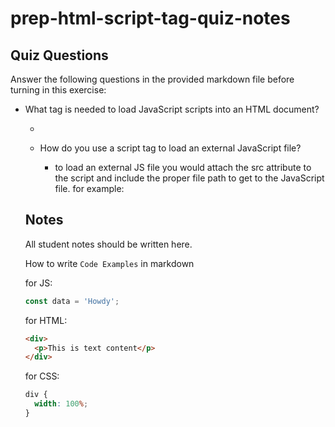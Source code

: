 # prep-html-script-tag-quiz-notes

## Quiz Questions

Answer the following questions in the provided markdown file before turning in this exercise:

- What tag is needed to load JavaScript scripts into an HTML document?

  - <script>

- How do you use a script tag to write JavaScript directly in the HTML document?

  - you include what you want to write within the document using the script tag. inside of the script tag you'll include console log. for example:
  <script>
    console.log("My name is Ryan.")
  </script>

- How do you use a script tag to load an external JavaScript file?
  - to load an external JS file you would attach the src attribute to the script and include the proper file path to get to the JavaScript file. for example:
  <script src="path/to/external/script.js"></script>

## Notes

All student notes should be written here.

How to write `Code Examples` in markdown

for JS:

```javascript
const data = 'Howdy';
```

for HTML:

```html
<div>
  <p>This is text content</p>
</div>
```

for CSS:

```css
div {
  width: 100%;
}
```
